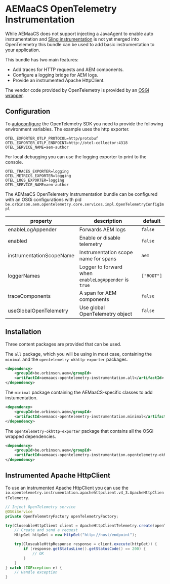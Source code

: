 # AEMaaCS OpenTelemetry Instrumentation

While AEMaaCS does not support injecting a JavaAgent to enable auto instrumentation
and [Sling instrumentation](https://github.com/open-telemetry/opentelemetry-java-instrumentation/pull/9469) is not yet
merged into OpenTelemetry this bundle can be used to add basic instrumentation to your application.

This bundle has two main features:

* Add traces for HTTP requests and AEM components.
* Configure a logging bridge for AEM logs.
* Provide an instrumented Apache HttpClient.

The vendor code provided by OpenTelemetry is provided by
an [OSGi wrapper](https://github.com/orbinson/opentelemetry-osgi-wrappers).

## Configuration

To [autoconfigure](https://github.com/open-telemetry/opentelemetry-java/blob/main/sdk-extensions/autoconfigure/README.md)
the OpenTelemetry SDK you need to provide the following environment variables.
The example uses the http exporter.

```text
OTEL_EXPORTER_OTLP_PROTOCOL=http/protobuf
OTEL_EXPORTER_OTLP_ENDPOINT=http://otel-collector:4318
OTEL_SERVICE_NAME=aem-author
```

For local debugging you can use the logging exporter to print to the console.

```text
OTEL_TRACES_EXPORTER=logging
OTEL_METRICS_EXPORTER=logging
OTEL_LOGS_EXPORTER=logging
OTEL_SERVICE_NAME=aem-author
```

The AEMaaCS OpenTelemetry Instrumentation bundle can be configured with an OSGi configurations with
pid `be.orbinson.aem.opentelemetry.core.services.impl.OpenTelemetryConfigImpl`

| property                 | description                                          | default    |
|--------------------------|------------------------------------------------------|------------|
| enableLogAppender        | Forwards AEM logs                                    | `false`    |
| enabled                  | Enable or disable telemetry                          | `false`    |
| instrumentationScopeName | Instrumentation scope name for spans                 | `aem`      |
| loggerNames              | Logger to forward when `enableLogAppender` is `true` | `["ROOT"]` |
| traceComponents          | A span for AEM components                            | `false`    |
| useGlobalOpenTelemetry   | Use global OpenTelemetry object                      | `false`    |

## Installation

Three content packages are provided that can be used.

The `all` package, which you will be using in most case, containing the `minimal` and the `opentelemetry-okhttp-exporter` packages.

```xml
<dependency>
    <groupId>be.orbinson.aem</groupId>
    <artifactId>aemaacs-opentelemetry-instrumentation.all</artifactId>
</dependency>
```

The `minimal` package containing the AEMaaCS-specific classes to add instumentation.

```xml
<dependency>
    <groupId>be.orbinson.aem</groupId>
    <artifactId>aemaacs-opentelemetry-instrumentation.minimal</artifactId>
</dependency>
```

The `opentelemetry-okhttp-exporter` package that contains all the OSGi wrapped dependencies.

```xml
<dependency>
    <groupId>be.orbinson.aem</groupId>
    <artifactId>aemaacs-opentelemetry-instrumentation.opentelemetry-okhttp-exporter</artifactId>
</dependency>
```

## Instrumented Apache HttpClient

To use an instrumented Apache HttpClient you can use the `io.opentelemetry.instrumentation.apachehttpclient.v4_3.ApacheHttpClientTelemetry`.

```java
// Inject OpenTelemetry service
@OSGiService
private OpenTelemetryFactory openTelemetryFactory;

try(CloseableHttpClient client = ApacheHttpClientTelemetry.create(openTelemetryFactory.get()).newHttpClient()) {
    // Create and send a request
    HttpGet httpGet = new HttpGet("http://host/endpoint");

    try(CloseableHttpResponse response = client.execute(httpGet)) {
        if (response.getStatusLine().getStatusCode() == 200) {
            // OK
        }
    }
} catch (IOException e) {
    // Handle exception
}
```

